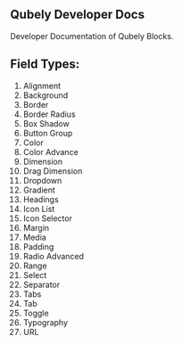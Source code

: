## Qubely Developer Docs
Developer Documentation of Qubely Blocks.

## Field Types: 

1. Alignment
3. Background
4. Border
5. Border Radius
6. Box Shadow
7. Button Group
8. Color
9. Color Advance
10. Dimension
11. Drag Dimension
12. Dropdown
13. Gradient
14. Headings
15. Icon List
16. Icon Selector
17. Margin
18. Media
19. Padding
20. Radio Advanced
21. Range
22. Select
23. Separator
24. Tabs
25. Tab
26. Toggle
27. Typography
28. URL